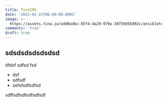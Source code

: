 ```yaml
---
title: TinaCMS
date: '2023-02-23T06:00:00.000Z'
image: >-
  https://assets.tina.io/add0a4bc-85f4-4a29-979a-30759d55d92c/ansibleterraforminmutable.png
comments: 'true'
draft: true
---
```


## sdsdsdsdsdsdsd

dfdsf sdfsd fsd

* dsf
* sdfsdf
* sefsfsdfsdfsd

sdffsdfsdfsdfsdfsdf
